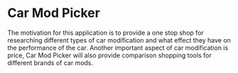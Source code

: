 # Car Mod Picker

The motivation for this application is to provide a one stop shop for researching different types of car modification and what effect they have on the performance of the car. Another important aspect of car modification is price, Car Mod Picker will also provide comparison shopping tools for different brands of car mods.
